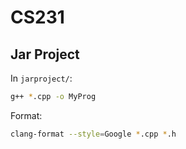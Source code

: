 # CS231

## Jar Project

In `jarproject/`:

```sh
g++ *.cpp -o MyProg
```

Format:

```sh
clang-format --style=Google *.cpp *.h
```
